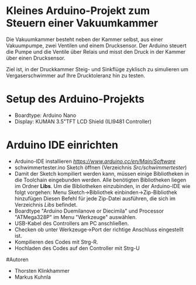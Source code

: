 # Kleines Arduino-Projekt zum Steuern einer Vakuumkammer


  Die Vakuumkammer besteht neben der Kammer selbst, aus einer Vakuumpumpe, zwei Ventilen und einem Drucksensor. Der Arduino steuert die Pumpe und die Ventile über Relais und misst den Druck in der Kammer über einen Drucksensor.

  Ziel ist, in der Druckkammer Steig- und Sinkflüge zyklisch zu simulieren um Vergaserschwimmer auf Ihre Drucktoleranz hin zu testen.

# Setup des Arduino-Projekts
  * Boardtype: Arduino Nano
  * Display:   KUMAN 3.5"TFT LCD Shield (ILI9481 Controller)

# Arduino IDE einrichten
  * Arduino-IDE installieren _https://www.arduino.cc/en/Main/Software_
  * schwimmertester.ino Sketch öffnen (Verzeichnis _Src/schwimmertester_)
  * Damit der Sketch kompiliert werden kann, müssen einige Bibliotheken in die Toolchain eingebunden werden. Alle benötigten Bibliotheken liegen im Ordner **Libs**. Um die Bibliotheken einzubinden, in der Arduino-IDE wie folgt vorgehen:
    Menu Sketch->Bibliothek einbinden->Zip-Bibliothek hinzufügen
    Diesen Befehl für jede Zip-Datei ausführen, die sich im Verzeichnis _Libs_ befindet.
  * Boardtype "Arduino Duemilanove or Diecimila" und Processor "ATMega328P" im Menu "Werkzeuge" auswählen.
  * USB-Kabel des Controllers am PC anschließen.
  * Checken ob unter Werkzeuge->Port der richtige Anschluss eingestellt ist.
  * Kompilieren des Codes mit Strg-R. 
  * Hochladen des Codes auf den Controller mit Strg-U

#Autoren
  * Thorsten Klinkhammer
  * Markus Kuhnla
